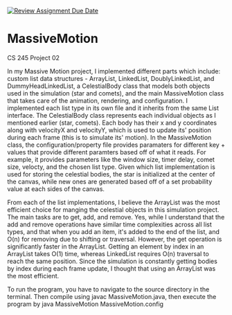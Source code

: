 [![Review Assignment Due Date](https://classroom.github.com/assets/deadline-readme-button-22041afd0340ce965d47ae6ef1cefeee28c7c493a6346c4f15d667ab976d596c.svg)](https://classroom.github.com/a/J_c8sizy)
# MassiveMotion
CS 245 Project 02

In my Massive Motion project, I implemented different parts which include: custom list data structures - ArrayList, LinkedList, DoublyLinkedList, and DummyHeadLinkedList, a CelestialBody class that models both objects used in the simulation (star and comets), and the main MassiveMotion class that takes care of the animation, rendering, and configuration. I implemented each list type in its own file and it inherits from the same List interface. The CelestialBody class represents each individual objects as I mentioned earlier (star, comets). Each body has their x and y coordinates along with velocityX and velocityY, which is used to update its' position during each frame (this is to simulate its' motion). In the MassiveMotion class, the configuration/property file provides paramaters for different key + values that provide different paramters based off of what it reads. For example, it provides parameters like the window size, timer delay, comet size, velocty, and the chosen list type. Given which list implementation is used for storing the celestial bodies, the star is initialized at the center of the canvas, while new ones are generated based off of a set probability value at each sides of the canvas. 

From each of the list implementations, I believe the ArrayList was the most efficient choice for manging the celestial objects in this simulation project. The main tasks are to get, add, and remove. Yes, while I understand that the add and remove operations have similar time complexities across all list types, and that when you add an item, it's added to the end of the list, and O(n) for removing due to shifting or traversal. However, the get operation is significantly faster in the ArrayList. Getting an element by index in an ArrayList takes O(1) time, whereas LinkedList requires O(n) traversal to reach the same position. Since the simulation is constantly getting bodies by index during each frame update, I thought that using an ArrayList was the most efficient.  

To run the program, you have to navigate to the source directory in the terminal. Then compile using javac MassiveMotion.java, then execute the program by java MassiveMotion MassiveMotion.config
